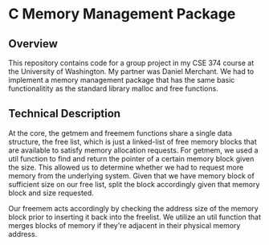 # C Memory Management Package 


## Overview
This repository contains code for a group project in my CSE 374 course at the University of Washington. My partner was Daniel Merchant. We had to implement a memory management package that has the same basic functionalitity as the standard library malloc and free functions. 

## Technical Description

At the core, the getmem and freemem functions share a single data structure, the free list, which is just a linked-list of free memory blocks that are available to satisfy memory allocation requests. For getmem, we used a util function to find and return the pointer of a certain memory block given the size. This allowed us to determine whether we had to request more memory from the underlying system. Given that we have memory block of sufficient size on our free list, split the block accordingly given that memory block and size requested. 

Our freemem acts accordingly by checking the address size of the memory block prior to inserting it back into the freelist. We utilize an util function that merges blocks of memory if they're adjacent in their physical memory address. 

